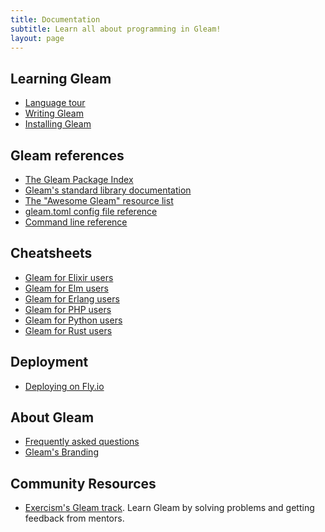 ```yaml
---
title: Documentation
subtitle: Learn all about programming in Gleam!
layout: page
---
```


## Learning Gleam

- [Language tour](https://tour.gleam.run)
- [Writing Gleam](/writing-gleam)
- [Installing Gleam](/getting-started/installing)

## Gleam references

- [The Gleam Package Index](https://packages.gleam.run)
- [Gleam's standard library documentation](https://hexdocs.pm/gleam_stdlib/)
- [The "Awesome Gleam" resource list](https://github.com/gleam-lang/awesome-gleam)
- [gleam.toml config file reference](/writing-gleam/gleam-toml)
- [Command line reference](/writing-gleam/command-line-reference)

## Cheatsheets

- [Gleam for Elixir users](/cheatsheets/gleam-for-elixir-users)
- [Gleam for Elm users](/cheatsheets/gleam-for-elm-users)
- [Gleam for Erlang users](/cheatsheets/gleam-for-erlang-users)
- [Gleam for PHP users](/cheatsheets/gleam-for-php-users)
- [Gleam for Python users](/cheatsheets/gleam-for-python-users)
- [Gleam for Rust users](/cheatsheets/gleam-for-rust-users)

## Deployment

- [Deploying on Fly.io](/deployment/fly)

## About Gleam

- [Frequently asked questions](/frequently-asked-questions)
- [Gleam's Branding](/branding)

## Community Resources

- [Exercism's Gleam track](https://exercism.org/tracks/gleam). Learn Gleam by
  solving problems and getting feedback from mentors.
